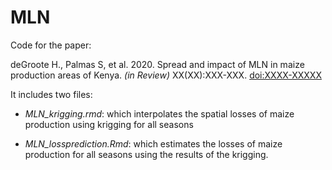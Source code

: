 # MLN

Code for the paper:

deGroote H., Palmas S, et al. 2020. Spread and impact of MLN in maize production areas of Kenya. *(in Review)* XX(XX):XXX-XXX. [doi:XXXX-XXXXX](https://www.google.com)

It includes two files:

* *MLN_krigging.rmd*: which interpolates the spatial losses of maize production using krigging for all seasons

* *MLN_lossprediction.Rmd*: which estimates the losses of maize production for all seasons using the results of the krigging.
